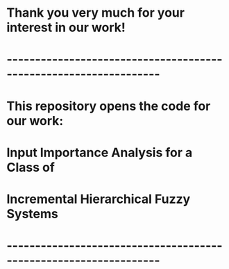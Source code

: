 # Thank you very much for your interest in our work!
# -----------------------------------------------------------------
# This repository opens the code for our work:
# Input Importance Analysis for a Class of
# Incremental Hierarchical Fuzzy Systems
# -----------------------------------------------------------------
